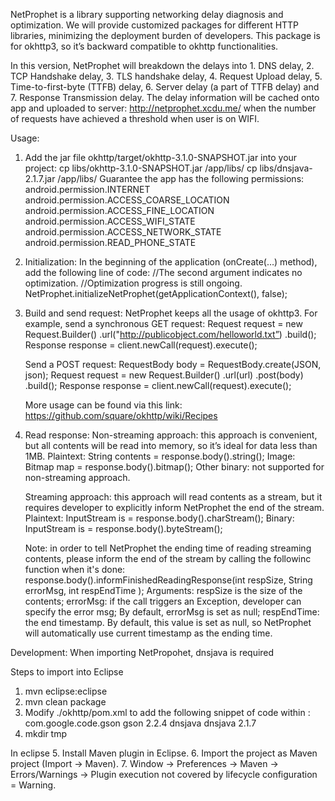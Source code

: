 NetProphet is a library supporting networking delay diagnosis and optimization. We will provide customized packages for different HTTP libraries, minimizing the deployment burden of developers. This package is for okhttp3, so it’s backward compatible to okhttp functionalities.

In this version, NetProphet will breakdown the delays into 1. DNS delay, 2. TCP Handshake delay, 3. TLS handshake delay, 4. Request Upload delay, 5. Time-to-first-byte (TTFB) delay, 6. Server delay (a part of TTFB delay) and 7. Response Transmission delay. The delay information will be cached onto app and uploaded to server: http://netprophet.xcdu.me/ when the number of requests have achieved a threshold when user is on WIFI.

Usage:

1. Add the jar file okhttp/target/okhttp-3.1.0-SNAPSHOT.jar into your project:
    cp libs/okhttp-3.1.0-SNAPSHOT.jar <app-directory>/app/libs/
    cp libs/dnsjava-2.1.7.jar <app-directory>/app/libs/
   Guarantee the app has the following permissions:
    android.permission.INTERNET
    android.permission.ACCESS_COARSE_LOCATION
    android.permission.ACCESS_FINE_LOCATION
    android.permission.ACCESS_WIFI_STATE
    android.permission.ACCESS_NETWORK_STATE
    android.permission.READ_PHONE_STATE

2. Initialization: In the beginning of the application (onCreate(…) method), add the following line of code:
    //The second argument indicates no optimization. 
    //Optimization progress is still ongoing.
    NetProphet.initializeNetProphet(getApplicationContext(), false); 

3. Build and send request: NetProphet keeps all the usage of okhttp3.
    For example, send a synchronous GET request:
      Request request = new Request.Builder()
        .url("http://publicobject.com/helloworld.txt”)
        .build();
      Response response = client.newCall(request).execute();

    Send a POST request:
      RequestBody body = RequestBody.create(JSON, json);
      Request request = new Request.Builder()
        .url(url)
        .post(body)
        .build();
      Response response = client.newCall(request).execute();
    
    More usage can be found via this link: https://github.com/square/okhttp/wiki/Recipes

4. Read response:
    Non-streaming approach: this approach is convenient, but all contents will be read into memory, so it’s ideal for data less than 1MB.
      Plaintext:
        String contents = response.body().string();
      Image:
        Bitmap map = response.body().bitmap();
      Other binary:
        not supported for non-streaming approach.
     
    Streaming approach: this approach will read contents as a stream, but it requires developer to explicitly inform NetProphet the end of the stream.
      Plaintext:
        InputStream is = response.body().charStream();
      Binary:
          InputStream is = response.body().byteStream();
      
      Note: in order to tell NetProphet the ending time of reading streaming contents, please inform the end of the stream by calling the followinc function when it's done:
        response.body().informFinishedReadingResponse(int respSize, String errorMsg, int respEndTime );
        Arguments:
          respSize is the size of the contents;
          errorMsg: if the call triggers an Exception, developer can specify the error msg; By default, errorMsg is set as null;
          respEndTime: the end timestamp. By default, this value is set as null, so NetProphet will automatically use current timestamp as the ending time.

Development:
When importing NetPropohet, dnsjava is required

Steps to import into Eclipse
  1. mvn eclipse:eclipse
  2. mvn clean package
  3. Modify ./okhttp/pom.xml to add the following snippet of code within <dependencies></dependencies>: 
    <dependency>
      <groupId>com.google.code.gson</groupId>
      <artifactId>gson</artifactId>
      <version>2.2.4</version>
    </dependency> 
    <dependency>
      <groupId>dnsjava</groupId>
      <artifactId>dnsjava</artifactId>
      <version>2.1.7</version>
    </dependency>
  4. mkdir tmp

  In eclipse
  5. Install Maven plugin in Eclipse.
  6. Import the project as Maven project (Import -> Maven).
  7. Window -> Preferences -> Maven -> Errors/Warnings -> Plugin execution not covered by lifecycle configuration = Warning.


